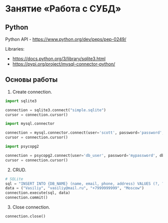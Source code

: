 # Занятие «Работа с СУБД»

##  Python

Python API - https://www.python.org/dev/peps/pep-0249/

Libraries:

- https://docs.python.org/3/library/sqlite3.html
- https://pypi.org/project/mysql-connector-python/

## Основы работы

1) Create connection.

```python
import sqlite3

connection = sqlite3.connect("simple.sqlite")
cursor = connection.cursor()
```

```python
import mysql.connector

connection = mysql.connector.connect(user='scott', password='password', host='127.0.0.1', database='employees')
cursor = connection.cursor()
```

```python
import psycopg2

connection = psycopg2.connect(user='db_user', password='mypassword', dbname='database', host='localhost')
cursor = connection.cursor()

```

2) CRUD.

```python
# SQLite
sql = "INSERT INTO {DB_NAME} (name, email, phone, address) VALUES (?, ?, ?, ?)".format(DB=DB_NAME)
data = ("Vasiliy", "vasiliy@mail.ru", "+7999999999", "Moscow")
connection.execute(sql, data)
connection.commit()
```


3) Close connection.

```python
connection.close()
```



